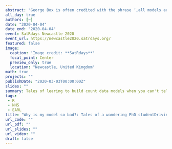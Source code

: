 ```yaml
---
abstract: "George Box is often credited with the phrase ‘…all models are wrong, but some are useful.’ Whilst this makes sense to me now, it was frustrating in my early career, when I didn’t know if I was wrong, my model was the wrong choice, I coded it badly, or if it was working as well as it could. This talk summarise part of my PhD work, attempting to build predictive models on NHS Incident Reporting data in R. Firstly, the data quality was terrible. This is to be expected when you understand the context in which it was generated, and I’ll discuss data generating mechanisms and some of our assumptions about them. To get around my poor data, I ‘borrowed strength’ from other datasets and used them at the same level of aggregation. This became a ‘panel’ dataset, and I was modelling count data. I will discuss our default assumption of Poisson regression (GLM), why it is not perfect with real-word data, and what overdispersion is. There are a variety reasons for overdispersion, and my models proceeded by testing different sources and assumptions including: clustering, aggregation, and ‘noise’ from poor data quality. I will discuss methods for fitting these assumptions including GEE, GLMM, Boostrapping / Cross-validation, GAMs with smoothers, and a Random Forest thrown in for good measure. The ultimate question here is: ‘is my model any good?’ I will briefly discuss how we can assess predictive model accuracy, and a few different schools of thought on it. All examples will be presented with a why, and a how, including R code made available on GitHub. I will focus both on the how I chose and learnt the methods, as well as practical tips for analysing count data with overdispersion."
all_day: true
authors: [~]
date: "2020-04-04"
date_end: "2020-04-04"
event: SatRdays Newcastle 2020
event_url: https://newcastle2020.satrdays.org/
featured: false
image:
  caption: 'Image credit: **SatRdays**'
  focal_point: Center
  preview_only: true
  location: "Newcastle, United Kingdom"
math: true
projects: ""
publishDate: "2020-03-03T00:00:00Z"
slides: ""
summary: Tales of learing to build count data models when you can't tell if you're wrong.
tags: 
 - R
 - NHS
 - EARL
title: "Why is my model so bad?: Tales of a wandering PhD studentDriving R adoption in an NHS information service, barriers and solutions"
url_code: ""
url_pdf: ""
url_slides: ""
url_video: ""
draft: false
---
```

